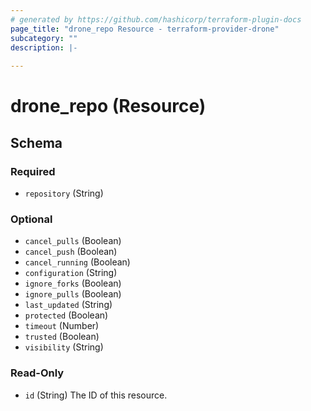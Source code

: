 ```yaml
---
# generated by https://github.com/hashicorp/terraform-plugin-docs
page_title: "drone_repo Resource - terraform-provider-drone"
subcategory: ""
description: |-
  
---
```


# drone_repo (Resource)





<!-- schema generated by tfplugindocs -->
## Schema

### Required

- `repository` (String)

### Optional

- `cancel_pulls` (Boolean)
- `cancel_push` (Boolean)
- `cancel_running` (Boolean)
- `configuration` (String)
- `ignore_forks` (Boolean)
- `ignore_pulls` (Boolean)
- `last_updated` (String)
- `protected` (Boolean)
- `timeout` (Number)
- `trusted` (Boolean)
- `visibility` (String)

### Read-Only

- `id` (String) The ID of this resource.


